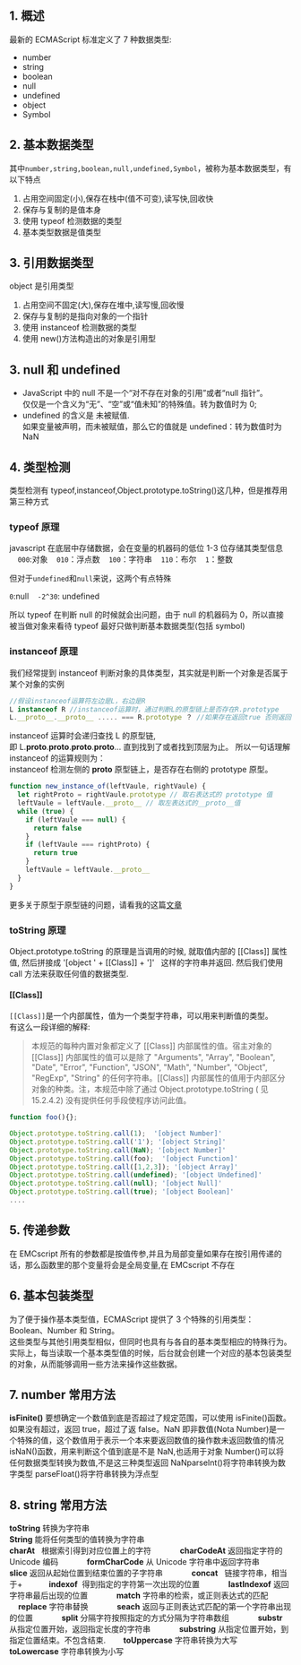 <!-- @format -->

## 1. 概述

最新的 ECMAScript 标准定义了 7 种数据类型:

- number
- string
- boolean
- null
- undefined
- object
- Symbol

## 2. 基本数据类型

其中`number,string,boolean,null,undefined,Symbol`，被称为基本数据类型，有以下特点

1. 占用空间固定(小),保存在栈中(值不可变),读写快,回收快
2. 保存与复制的是值本身
3. 使用 typeof 检测数据的类型
4. 基本类型数据是值类型

## 3. 引用数据类型

object 是引用类型

1. 占用空间不固定(大),保存在堆中,读写慢,回收慢
2. 保存与复制的是指向对象的一个指针
3. 使用 instanceof 检测数据的类型
4. 使用 new()方法构造出的对象是引用型

## 3. null 和 undefined

- JavaScript 中的 null 不是一个“对不存在对象的引用”或者“null 指针”。  
   仅仅是一个含义为“无”、“空”或“值未知”的特殊值。转为数值时为 0;
- undefined 的含义是 未被赋值.  
   如果变量被声明，而未被赋值，那么它的值就是 undefined：转为数值时为 NaN

## 4. 类型检测

类型检测有 typeof,instanceof,Object.prototype.toString()这几种，但是推荐用第三种方式

### typeof 原理

javascript 在底层中存储数据，会在变量的机器码的低位 1-3 位存储其类型信息  
   `000`:对象
   `010`：浮点数
   `100`：字符串
   `110`：布尔
   `1`：整数

但对于`undefined`和`null`来说，这两个有点特殊

`0`:null
   `-2^30`: undefined

所以 typeof 在判断 null 的时候就会出问题，由于 null 的机器码为 0，所以直接被当做对象来看待
typeof 最好只做判断基本数据类型(包括 symbol)

### instanceof 原理

我们经常提到 instanceof 判断对象的具体类型，其实就是判断一个对象是否属于某个对象的实例

```js
//假设instanceof运算符左边是L，右边是R
L instanceof R //instanceof运算时，通过判断L的原型链上是否存在R.prototype
L.__proto__.__proto__ ..... === R.prototype ？ //如果存在返回true 否则返回false

```

instanceof 运算时会递归查找 L 的原型链,  
即 L.**proto**.**proto**.**proto**.**proto**... 直到找到了或者找到顶层为止。
所以一句话理解 instanceof 的运算规则为：  
instanceof 检测左侧的 **proto** 原型链上，是否存在右侧的 prototype 原型。

```js
function new_instance_of(leftVaule, rightVaule) {
  let rightProto = rightVaule.prototype // 取右表达式的 prototype 值
  leftVaule = leftVaule.__proto__ // 取左表达式的__proto__值
  while (true) {
    if (leftVaule === null) {
      return false
    }
    if (leftVaule === rightProto) {
      return true
    }
    leftVaule = leftVaule.__proto__
  }
}
```

更多关于原型于原型链的问题，请看我的这篇[文章](https://yihzo.com/archives/77)

### toString 原理

Object.prototype.toString 的原理是当调用的时候, 就取值内部的 [[Class]] 属性值, 然后拼接成 '[object ' + [[Class]] + ']'   这样的字符串并返回. 然后我们使用 call 方法来获取任何值的数据类型.

#### [[Class]]

`[[Class]]`是一个内部属性，值为一个类型字符串，可以用来判断值的类型。  
有这么一段详细的解释:

> 本规范的每种内置对象都定义了 [[Class]] 内部属性的值。宿主对象的 [[Class]] 内部属性的值可以是除了 "Arguments", "Array", "Boolean", "Date", "Error", "Function", "JSON", "Math", "Number", "Object", "RegExp", "String" 的任何字符串。[[Class]] 内部属性的值用于内部区分对象的种类。注，本规范中除了通过 Object.prototype.toString ( 见 15.2.4.2) 没有提供任何手段使程序访问此值。

```javascript
function foo(){};

Object.prototype.toString.call(1);  '[object Number]'
Object.prototype.toString.call('1'); '[object String]'
Object.prototype.toString.call(NaN); '[object Number]'
Object.prototype.toString.call(foo);  '[object Function]'
Object.prototype.toString.call([1,2,3]); '[object Array]'
Object.prototype.toString.call(undefined); '[object Undefined]'
Object.prototype.toString.call(null); '[object Null]'
Object.prototype.toString.call(true); '[object Boolean]'
....
```

## 5. 传递参数

在 EMCscript 所有的参数都是按值传参,并且为局部变量如果存在按引用传递的话，那么函数里的那个变量将会是全局变量,在 EMCscript 不存在

## 6. 基本包装类型

为了便于操作基本类型值，ECMAScript 提供了 3 个特殊的引用类型：Boolean、Number 和 String。  
这些类型与其他引用类型相似，但同时也具有与各自的基本类型相应的特殊行为。实际上，每当读取一个基本类型值的时候，后台就会创建一个对应的基本包装类型的对象，从而能够调用一些方法来操作这些数据。

## 7. number 常用方法

**isFinite()**
要想确定一个数值到底是否超过了规定范围，可以使用 isFinite()函数。如果没有超过，返回 true，超过了返 false。NaN 即非数值(Nota Number)是一个特殊的值，这个数值用于表示一个本来要返回数值的操作数未返回数值的情况 isNaN()函数，用来判断这个值到底是不是 NaN,也适用于对象 Number()可以将任何数据类型转换为数值,不是这三种类型返回 NaNparseInt()将字符串转换为数字类型 parseFloat()将字符串转换为浮点型

## 8. string 常用方法

**toString** 转换为字符串  
**String** 能将任何类型的值转换为字符串  
**charAt**   根据索引得到对应位置上的字符            
**charCodeAt** 返回指定字符的 Unicode 编码            
**formCharCode** 从 Unicode 字符串中返回字符串            
**slice** 返回从起始位置到结束位置的子字符串            
**concat**   链接字符串，相当于+           
**indexof**  得到指定的字符第一次出现的位置            
**lastIndexof** 返回字符串最后出现的位置            
**match** 字符串的检索，或正则表达式的匹配            
**replace** 字符串替换            
**seach** 返回与正则表达式匹配的第一个字符串出现的位置            
**split** 分隔字符按照指定的方式分隔为字符串数组            
**substr**  从指定位置开始，返回指定长度的字符串            
**substring** 从指定位置开始，到指定位置结束。不包含结束.       
**toUppercase** 字符串转换为大写            
**toLowercase** 字符串转换为小写
